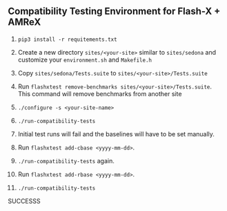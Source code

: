 ## Compatibility Testing Environment for Flash-X + AMReX

1. `pip3 install -r requitements.txt`

2. Create a new directory `sites/<your-site>` similar to `sites/sedona` and 
   customize your `environment.sh` and `Makefile.h`

3. Copy `sites/sedona/Tests.suite` to `sites/<your-site>/Tests.suite`

4. Run `flashxtest remove-benchmarks sites/<your-site>/Tests.suite`. This command will remove benchmarks from another site

3. `./configure -s <your-site-name>`

4. `./run-compatibility-tests`

5. Initial test runs will fail and the baselines will have to be set manually.

6. Run `flashxtest add-cbase <yyyy-mm-dd>`.

7. `./run-compatibility-tests` again.

8. Run `flashxtest add-rbase <yyyy-mm-dd>`.

9. `./run-compatibility-tests`

SUCCESSS 
